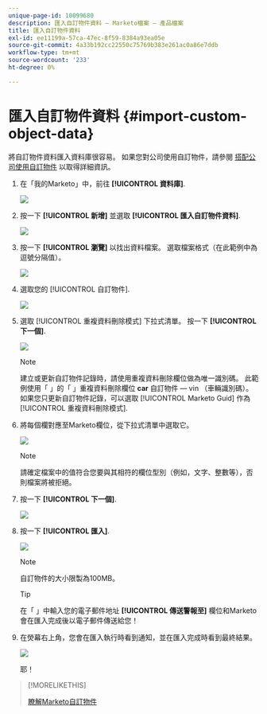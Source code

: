 ```yaml
---
unique-page-id: 10099680
description: 匯入自訂物件資料 — Marketo檔案 — 產品檔案
title: 匯入自訂物件資料
exl-id: ee11199a-57ca-47ec-8f59-8384a93ea05e
source-git-commit: 4a33b192cc22550c75769b383e261ac0a86e7ddb
workflow-type: tm+mt
source-wordcount: '233'
ht-degree: 0%

---
```


# 匯入自訂物件資料 {#import-custom-object-data}

將自訂物件資料匯入資料庫很容易。 如果您對公司使用自訂物件，請參閱 [搭配公司使用自訂物件](/help/marketo/product-docs/administration/marketo-custom-objects/understanding-marketo-custom-objects.md#using-custom-objects-with-companies) 以取得詳細資訊。

1. 在「我的Marketo」中，前往 **[!UICONTROL 資料庫]**.

   ![](assets/import-custom-object-data-1.png)

1. 按一下 **[!UICONTROL 新增]** 並選取 **[!UICONTROL 匯入自訂物件資料]**.

   ![](assets/import-custom-object-data-2.png)

1. 按一下 **[!UICONTROL 瀏覽]** 以找出資料檔案。 選取檔案格式（在此範例中為逗號分隔值）。

   ![](assets/import-custom-object-data-3.png)

1. 選取您的 [!UICONTROL 自訂物件].

   ![](assets/import-custom-object-data-4.png)

1. 選取 [!UICONTROL 重複資料刪除模式] 下拉式清單。 按一下 **[!UICONTROL 下一個]**.

   ![](assets/import-custom-object-data-5.png)

   >[!NOTE]
   >
   >建立或更新自訂物件記錄時，請使用重複資料刪除欄位做為唯一識別碼。 此範例使用「 」的「 」重複資料刪除欄位 **car** 自訂物件 — vin （車輛識別碼）。 如果您只更新自訂物件記錄，可以選取 [!UICONTROL Marketo Guid] 作為 [!UICONTROL 重複資料刪除模式].

1. 將每個欄對應至Marketo欄位，從下拉式清單中選取它。

   ![](assets/import-custom-object-data-6.png)

   >[!NOTE]
   >
   >請確定檔案中的值符合您要與其相符的欄位型別（例如，文字、整數等），否則檔案將被拒絕。

1. 按一下 **[!UICONTROL 下一個]**.

   ![](assets/import-custom-object-data-7.png)

1. 按一下 **[!UICONTROL 匯入]**.

   ![](assets/import-custom-object-data-8.png)

   >[!NOTE]
   >
   >自訂物件的大小限製為100MB。

   >[!TIP]
   >
   >在「 」中輸入您的電子郵件地址 **[!UICONTROL 傳送警報至]** 欄位和Marketo會在匯入完成後以電子郵件傳送給您！

1. 在熒幕右上角，您會在匯入執行時看到通知，並在匯入完成時看到最終結果。

   ![](assets/import-custom-object-data-9.png)

   耶！

>[!MORELIKETHIS]
>
>[瞭解Marketo自訂物件](/help/marketo/product-docs/administration/marketo-custom-objects/understanding-marketo-custom-objects.md)
